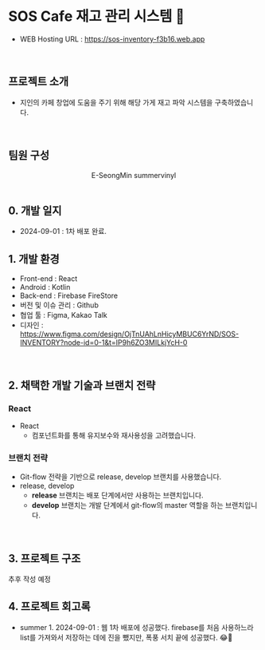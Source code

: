 # SOS Cafe 재고 관리 시스템 💓

- WEB Hosting URL : https://sos-inventory-f3b16.web.app

<br>

## 프로젝트 소개

- 지인의 카페 창업에 도움을 주기 위해 해당 가게 재고 파악 시스템을 구축하였습니다.

<br>

## 팀원 구성

<div align="center">
E-SeongMin
summervinyl

</div>

<br>

## 0. 개발 일지
- 2024-09-01 : 1차 배포 완료.

## 1. 개발 환경

- Front-end : React
- Android : Kotlin
- Back-end : Firebase FireStore
- 버전 및 이슈 관리 : Github
- 협업 툴 : Figma, Kakao Talk
- 디자인 : https://www.figma.com/design/OjTnUAhLnHicyMBUC6YrND/SOS-INVENTORY?node-id=0-1&t=IP9h6ZO3MILkjYcH-0
<br>


## 2. 채택한 개발 기술과 브랜치 전략

### React

- React
    - 컴포넌트화를 통해 유지보수와 재사용성을 고려했습니다.

### 브랜치 전략

- Git-flow 전략을 기반으로 release, develop 브랜치를 사용했습니다.
- release, develop
    - **release** 브랜치는 배포 단계에서만 사용하는 브랜치입니다.
    - **develop** 브랜치는 개발 단계에서 git-flow의 master 역할을 하는 브랜치입니다.
<br>


## 3. 프로젝트 구조

추후 작성 예정
<br>


## 4. 프로젝트 회고록
- summer
      1. 2024-09-01 : 웹 1차 배포에 성공했다. firebase를 처음 사용하느라 list를 가져와서 저장하는 데에 진을 뺐지만, 폭풍 서치 끝에 성공했다. 😂🥲
